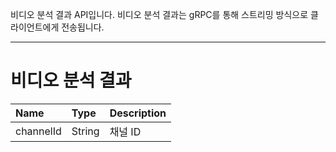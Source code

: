 비디오 분석 결과 API입니다. 비디오 분석 결과는 gRPC를 통해 스트리밍 방식으로 클라이언트에게 전송됩니다.

------------------------
# 비디오 분석 결과

| Name | Type | Description |
| :---- | :---- |:---- |
| channelId | String | 채널 ID |
